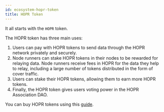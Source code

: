 ```yaml
---
id: ecosystem-hopr-token
title: HOPR Token
---
```


It all starts with the `HOPR` token.

The HOPR token has three main uses:

1. Users can pay with HOPR tokens to send data through the HOPR network privately and securely.
2. Node runners can stake HOPR tokens in their nodes to be rewarded for relaying data. Node runners receive fees in HOPR for the data they help to relay, including a large number of tokens distributed in the form of cover traffic.
3. Users can stake their HOPR tokens, allowing them to earn more HOPR tokens.
4. Finally, the HOPR token gives users voting power in the HOPR Association DAO.

You can buy HOPR tokens using this [guide](https://docs.hoprnet.org/v1.86/staking/how-to-get-hopr).
